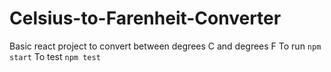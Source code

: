 # Celsius-to-Farenheit-Converter

Basic react project to convert between degrees C and degrees F
To run `npm start`
To test `npm test`
